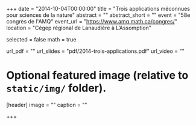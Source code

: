 +++
date = "2014-10-04T00:00:00"
title = "Trois applications méconnues pour sciences de la nature"
abstract = ""
abstract_short = ""
event = "58e congrès de l'AMQ"
event_url = "https://www.amq.math.ca/congres/"
location = "Cégep régional de Lanaudière à L’Assomption"

selected = false
math = true

url_pdf = ""
url_slides = "pdf/2014-trois-applications.pdf"
url_video = ""

# Optional featured image (relative to `static/img/` folder).
[header]
image = ""
caption = ""

+++
